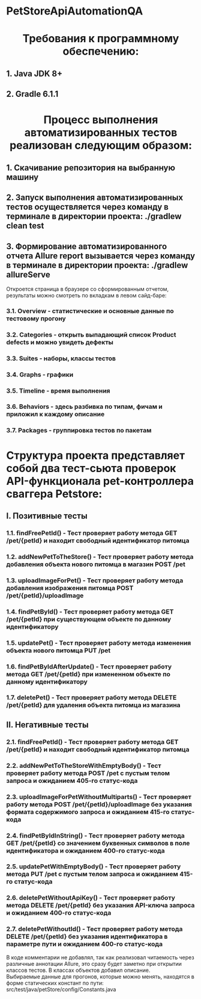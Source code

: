 # PetStoreApiAutomationQA

<h1 align="center">Требования к программному обеспечению:</h1>
<h2>1. Java JDK 8+</h2>
<h2>2. Gradle 6.1.1</h2>

<h1 align="center">Процесс выполнения автоматизированных тестов реализован следующим образом:</h1>
<h2>1. Скачивание репозитория на выбранную машину</h2>
<h2>2. Запуск выполнения автоматизированных тестов осуществляется через команду в терминале в директории проекта: ./gradlew clean test</h2>
<h2>3. Формирование автоматизированного отчета Allure report вызывается через команду в терминале в директории проекта: ./gradlew allureServe</h2>
Откроется страница в браузере со сформированным отчетом, результаты можно смотреть по вкладкам в левом сайд-баре:
<h3>3.1. Overview - статистические и основные данные по тестовому прогону</h3>
<h3>3.2. Categories - открыть выпадающий список Product defects и можно увидеть дефекты</h3>
<h3>3.3. Suites - наборы, классы тестов</h3>
<h3>3.4. Graphs - графики </h3>
<h3>3.5. Timeline - время выполнения</h3>
<h3>3.6. Behaviors - здесь разбивка по типам, фичам и приложил к каждому описание</h3>
<h3>3.7. Packages - группировка тестов по пакетам</h3>

<h1>Структура проекта представляет собой два тест-сьюта проверок API-функционала pet-контроллера сваггера Petstore:</h1>
<h2>I. Позитивные тесты </h2>
<h3>1.1. findFreePetId() - Тест проверяет работу метода GET /pet/{petId} и находит свободный идентификатор питомца</h3>
<h3>1.2. addNewPetToTheStore() - Тест проверяет работу метода добавления объекта нового питомца в магазин POST /pet</h3>
<h3>1.3. uploadImageForPet() - Тест проверяет работу метода добавления изображения питомца POST /pet/{petId}/uploadImage</h3>
<h3>1.4. findPetById() - Тест проверяет работу метода GET /pet/{petId} при существующем объекте по данному идентификатору</h3>
<h3>1.5. updatePet() - Тест проверяет работу метода изменения объекта нового питомца PUT /pet</h3>
<h3>1.6. findPetByIdAfterUpdate() - Тест проверяет работу метода GET /pet/{petId} при измененном объекте по данному идентификатору</h3>
<h3>1.7. deletePet() - Тест проверяет работу метода DELETE /pet/{petId} для удаления объекта питомца из магазина</h3>

<h2>II. Негативные тесты</h2>
<h3>2.1. findFreePetId() - Тест проверяет работу метода GET /pet/{petId} и находит свободный идентификатор питомца</h3>
<h3>2.2. addNewPetToTheStoreWithEmptyBody() - Тест проверяет работу метода POST /pet с пустым телом запроса и ожиданием 405-го статус-кода</h3>
<h3>2.3. uploadImageForPetWithoutMultiparts() - Тест проверяет работу метода POST /pet/{petId}/uploadImage без указания формата содержимого запроса и ожиданием 415-го статус-кода</h3>
<h3>2.4. findPetByIdInString() - Тест проверяет работу метода GET /pet/{petId} со значением буквенных символов в поле идентификатора и ожиданием 400-го статус-кода</h3>
<h3>2.5. updatePetWithEmptyBody() - Тест проверяет работу метода PUT /pet с пустым телом запроса и ожиданием 415-го статус-кода</h3>
<h3>2.6. deletePetWithoutApiKey() - Тест проверяет работу метода DELETE /pet/{petId} без указания API-ключа запроса и ожиданием 400-го статус-кода</h3>
<h3>2.7. deletePetWithoutId() - Тест проверяет работу метода DELETE /pet/{petId} без указания идентификатора в параметре пути и ожиданием 400-го статус-кода</h3>

<div>В коде комментарии не добавлял, так как реализовал читаемость через различные аннотации Allure, это сразу будет заметно при открытии классов тестов. В классах объектов добавил описание.</div>

<div>Выбираемые данные для прогонов, которые можно менять, находятся в форме статических констант по пути: src/test/java/petStore/config/Constants.java</div>